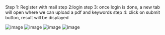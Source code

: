 Step 1: Register with mail
step 2:login 
step 3: once login is done, a new tab will open where we can upload a pdf and keywords
step 4: click on submit button, result will be displayed


![image](https://github.com/user-attachments/assets/82d884d6-9c89-4dae-a2f5-447e29c585c4)
![image](https://github.com/user-attachments/assets/549c921d-d7e8-42ab-bb60-6589323c685a)
![image](https://github.com/user-attachments/assets/0c719992-8686-477b-8eda-e83d5dedd84d)
![image](https://github.com/user-attachments/assets/4f1257cc-b117-4199-8195-16ca5e3a3831)
